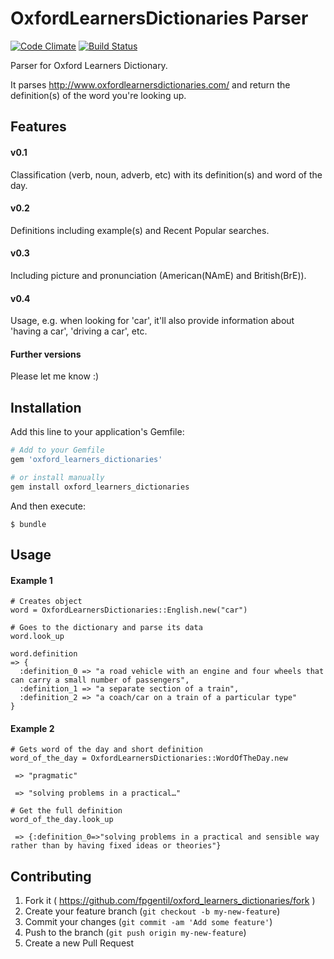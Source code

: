 OxfordLearnersDictionaries Parser
=================================
[![Code Climate](https://codeclimate.com/github/fpgentil/oxford_learners_dictionaries/badges/gpa.svg)](https://codeclimate.com/github/fpgentil/oxford_learners_dictionaries)
[![Build Status](https://travis-ci.org/fpgentil/oxford_learners_dictionaries.svg?branch=master)](https://travis-ci.org/fpgentil/oxford_learners_dictionaries)

Parser for Oxford Learners Dictionary.

It parses http://www.oxfordlearnersdictionaries.com/ and return the definition(s) of the word you're looking up.

## Features

#### v0.1
Classification (verb, noun, adverb, etc) with its definition(s) and word of the day.

#### v0.2
Definitions including example(s) and Recent Popular searches.

#### v0.3
Including picture and pronunciation (American(NAmE) and British(BrE)).

#### v0.4
Usage, e.g. when looking for 'car', it'll also provide information about 'having a car', 'driving a car', etc.

#### Further versions
Please let me know :)

## Installation

Add this line to your application's Gemfile:

```ruby
# Add to your Gemfile
gem 'oxford_learners_dictionaries'

# or install manually
gem install oxford_learners_dictionaries
```

And then execute:

    $ bundle

## Usage

#### Example 1
```
# Creates object
word = OxfordLearnersDictionaries::English.new("car")

# Goes to the dictionary and parse its data
word.look_up
```

```
word.definition
=> {
  :definition_0 => "a road vehicle with an engine and four wheels that can carry a small number of passengers",
  :definition_1 => "a separate section of a train",
  :definition_2 => "a coach/car on a train of a particular type"
}
```

#### Example 2
```
# Gets word of the day and short definition
word_of_the_day = OxfordLearnersDictionaries::WordOfTheDay.new
```

```word_of_the_day.word
 => "pragmatic"
```

```word_of_the_day.short_definition
 => "solving problems in a practical…"
```

```
# Get the full definition
word_of_the_day.look_up
```

```word_of_the_day.english.definition
 => {:definition_0=>"solving problems in a practical and sensible way rather than by having fixed ideas or theories"}
 ```


## Contributing

1. Fork it ( https://github.com/fpgentil/oxford_learners_dictionaries/fork )
2. Create your feature branch (`git checkout -b my-new-feature`)
3. Commit your changes (`git commit -am 'Add some feature'`)
4. Push to the branch (`git push origin my-new-feature`)
5. Create a new Pull Request
